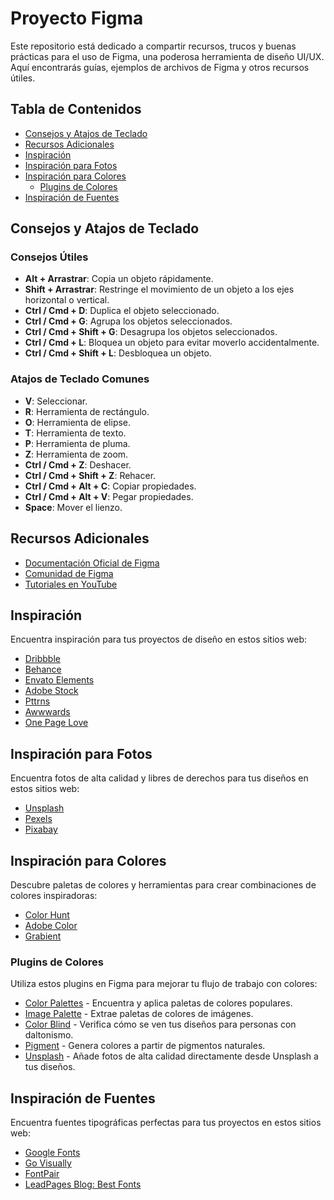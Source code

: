 # Proyecto Figma

Este repositorio está dedicado a compartir recursos, trucos y buenas prácticas para el uso de Figma, una poderosa herramienta de diseño UI/UX. Aquí encontrarás guías, ejemplos de archivos de Figma y otros recursos útiles.

## Tabla de Contenidos

- [Consejos y Atajos de Teclado](#consejos-y-atajos-de-teclado)
- [Recursos Adicionales](#recursos-adicionales)
- [Inspiración](#inspiración)
- [Inspiración para Fotos](#inspiración-para-fotos)
- [Inspiración para Colores](#inspiración-para-colores)
  - [Plugins de Colores](#plugins-de-colores)
- [Inspiración de Fuentes](#inspiración-de-fuentes)

## Consejos y Atajos de Teclado

### Consejos Útiles

- **Alt + Arrastrar**: Copia un objeto rápidamente.
- **Shift + Arrastrar**: Restringe el movimiento de un objeto a los ejes horizontal o vertical.
- **Ctrl / Cmd + D**: Duplica el objeto seleccionado.
- **Ctrl / Cmd + G**: Agrupa los objetos seleccionados.
- **Ctrl / Cmd + Shift + G**: Desagrupa los objetos seleccionados.
- **Ctrl / Cmd + L**: Bloquea un objeto para evitar moverlo accidentalmente.
- **Ctrl / Cmd + Shift + L**: Desbloquea un objeto.

### Atajos de Teclado Comunes

- **V**: Seleccionar.
- **R**: Herramienta de rectángulo.
- **O**: Herramienta de elipse.
- **T**: Herramienta de texto.
- **P**: Herramienta de pluma.
- **Z**: Herramienta de zoom.
- **Ctrl / Cmd + Z**: Deshacer.
- **Ctrl / Cmd + Shift + Z**: Rehacer.
- **Ctrl / Cmd + Alt + C**: Copiar propiedades.
- **Ctrl / Cmd + Alt + V**: Pegar propiedades.
- **Space**: Mover el lienzo.

## Recursos Adicionales

- [Documentación Oficial de Figma](https://help.figma.com)
- [Comunidad de Figma](https://www.figma.com/community)
- [Tutoriales en YouTube](https://www.youtube.com/results?search_query=figma+tutorials)

## Inspiración

Encuentra inspiración para tus proyectos de diseño en estos sitios web:

- [Dribbble](https://dribbble.com/)
- [Behance](https://www.behance.net/)
- [Envato Elements](https://elements.envato.com/es/)
- [Adobe Stock](https://stock.adobe.com/ie/)
- [Pttrns](https://www.pttrns.com/)
- [Awwwards](https://www.awwwards.com/)
- [One Page Love](https://onepagelove.com/)

## Inspiración para Fotos

Encuentra fotos de alta calidad y libres de derechos para tus diseños en estos sitios web:

- [Unsplash](https://unsplash.com/)
- [Pexels](https://www.pexels.com/es-es/)
- [Pixabay](https://pixabay.com/)

## Inspiración para Colores

Descubre paletas de colores y herramientas para crear combinaciones de colores inspiradoras:

- [Color Hunt](https://colorhunt.co/)
- [Adobe Color](https://color.adobe.com/es/create)
- [Grabient](https://grabient.com/)

### Plugins de Colores

Utiliza estos plugins en Figma para mejorar tu flujo de trabajo con colores:

- [Color Palettes](https://www.figma.com/community/plugin/731627216655469013/Color-Palettes) - Encuentra y aplica paletas de colores populares.
- [Image Palette](https://www.figma.com/community/plugin/731595253182527033/Image-Palette) - Extrae paletas de colores de imágenes.
- [Color Blind](https://www.figma.com/community/plugin/740914339041588360/Color-Blind) - Verifica cómo se ven tus diseños para personas con daltonismo.
- [Pigment](https://www.figma.com/community/plugin/728230755057323528/Pigment) - Genera colores a partir de pigmentos naturales.
- [Unsplash](https://www.figma.com/community/plugin/738454987945972471/Unsplash) - Añade fotos de alta calidad directamente desde Unsplash a tus diseños.

## Inspiración de Fuentes

Encuentra fuentes tipográficas perfectas para tus proyectos en estos sitios web:

- [Google Fonts](https://fonts.google.com/)
- [Go Visually](https://govisually.com/)
- [FontPair](https://www.fontpair.co/)
- [LeadPages Blog: Best Fonts](https://www.leadpages.net/blog/best-google-fonts/)
